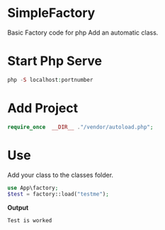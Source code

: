 # SimpleFactory
Basic Factory code for php 
Add an automatic class.

# Start Php Serve
```php
php -S localhost:portnumber
```

# Add Project

```php
require_once  __DIR__ ."/vendor/autoload.php";
```

# Use
Add your class to the classes folder.
```php
use App\factory;
$test = factory::load("testme");
```
**Output**

`Test is worked`




